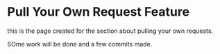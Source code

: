 # Pull Your Own Request Feature

this is the page created for the section about pulling your own requests.

SOme work will be done and a few commits made.

